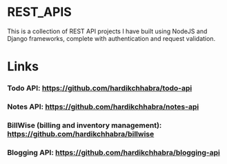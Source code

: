 # REST_APIS
This is a collection of REST API projects I have built using NodeJS and Django frameworks, complete with authentication and request validation.

# Links

### Todo API: https://github.com/hardikchhabra/todo-api

### Notes API: https://github.com/hardikchhabra/notes-api

### BillWise (billing and inventory management): https://github.com/hardikchhabra/billwise

### Blogging API: https://github.com/hardikchhabra/blogging-api
